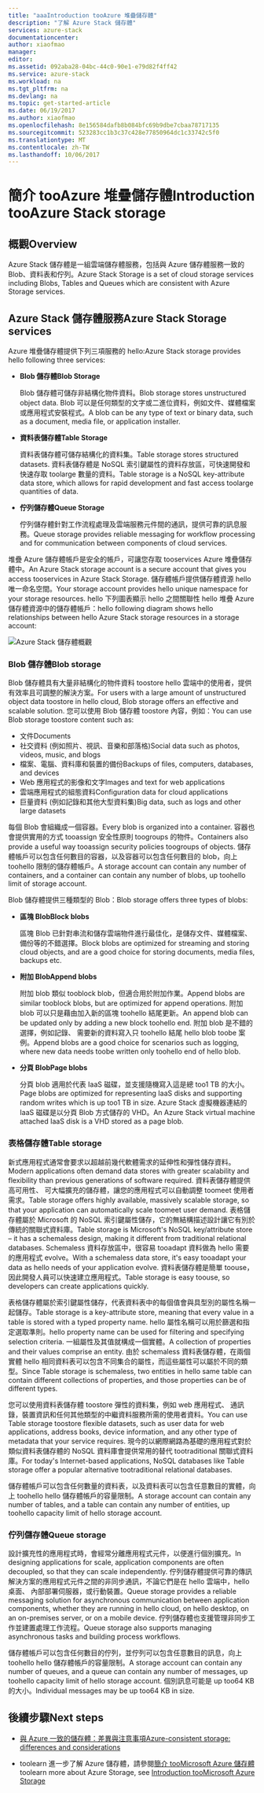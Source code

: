 ```yaml
---
title: "aaaIntroduction tooAzure 堆疊儲存體"
description: "了解 Azure Stack 儲存體"
services: azure-stack
documentationcenter: 
author: xiaofmao
manager: 
editor: 
ms.assetid: 092aba28-04bc-44c0-90e1-e79d82f4ff42
ms.service: azure-stack
ms.workload: na
ms.tgt_pltfrm: na
ms.devlang: na
ms.topic: get-started-article
ms.date: 06/19/2017
ms.author: xiaofmao
ms.openlocfilehash: 8e156584dafb8b084bfc69b9dbe7cbaa78717135
ms.sourcegitcommit: 523283cc1b3c37c428e77850964dc1c33742c5f0
ms.translationtype: MT
ms.contentlocale: zh-TW
ms.lasthandoff: 10/06/2017
---
```

# <a name="introduction-tooazure-stack-storage"></a><span data-ttu-id="53faa-103">簡介 tooAzure 堆疊儲存體</span><span class="sxs-lookup"><span data-stu-id="53faa-103">Introduction tooAzure Stack storage</span></span>

## <a name="overview"></a><span data-ttu-id="53faa-104">概觀</span><span class="sxs-lookup"><span data-stu-id="53faa-104">Overview</span></span>
<span data-ttu-id="53faa-105">Azure Stack 儲存體是一組雲端儲存體服務，包括與 Azure 儲存體服務一致的 Blob、資料表和佇列。</span><span class="sxs-lookup"><span data-stu-id="53faa-105">Azure Stack Storage is a set of cloud storage services including Blobs, Tables and Queues which are consistent with Azure Storage services.</span></span>

## <a name="azure-stack-storage-services"></a><span data-ttu-id="53faa-106">Azure Stack 儲存體服務</span><span class="sxs-lookup"><span data-stu-id="53faa-106">Azure Stack Storage services</span></span>
<span data-ttu-id="53faa-107">Azure 堆疊儲存體提供下列三項服務的 hello:</span><span class="sxs-lookup"><span data-stu-id="53faa-107">Azure Stack storage provides hello following three services:</span></span>

* <span data-ttu-id="53faa-108">**Blob 儲存體**</span><span class="sxs-lookup"><span data-stu-id="53faa-108">**Blob Storage**</span></span> 

    <span data-ttu-id="53faa-109">Blob 儲存體可儲存非結構化物件資料。</span><span class="sxs-lookup"><span data-stu-id="53faa-109">Blob storage stores unstructured object data.</span></span> <span data-ttu-id="53faa-110">Blob 可以是任何類型的文字或二進位資料，例如文件、媒體檔案或應用程式安裝程式。</span><span class="sxs-lookup"><span data-stu-id="53faa-110">A blob can be any type of text or binary data, such as a document, media file, or application installer.</span></span>
* <span data-ttu-id="53faa-111">**資料表儲存體**</span><span class="sxs-lookup"><span data-stu-id="53faa-111">**Table Storage**</span></span> 

    <span data-ttu-id="53faa-112">資料表儲存體可儲存結構化的資料集。</span><span class="sxs-lookup"><span data-stu-id="53faa-112">Table storage stores structured datasets.</span></span> <span data-ttu-id="53faa-113">資料表儲存體是 NoSQL 索引鍵屬性的資料存放區，可快速開發和快速存取 toolarge 數量的資料。</span><span class="sxs-lookup"><span data-stu-id="53faa-113">Table storage is a NoSQL key-attribute data store, which allows for rapid development and fast access toolarge quantities of data.</span></span>
* <span data-ttu-id="53faa-114">**佇列儲存體**</span><span class="sxs-lookup"><span data-stu-id="53faa-114">**Queue Storage**</span></span> 

    <span data-ttu-id="53faa-115">佇列儲存體針對工作流程處理及雲端服務元件間的通訊，提供可靠的訊息服務。</span><span class="sxs-lookup"><span data-stu-id="53faa-115">Queue storage provides reliable messaging for workflow processing and for communication between components of cloud services.</span></span>

<span data-ttu-id="53faa-116">堆疊 Azure 儲存體帳戶是安全的帳戶，可讓您存取 tooservices Azure 堆疊儲存體中。</span><span class="sxs-lookup"><span data-stu-id="53faa-116">An Azure Stack storage account is a secure account that gives you access tooservices in Azure Stack Storage.</span></span> <span data-ttu-id="53faa-117">儲存體帳戶提供儲存體資源 hello 唯一命名空間。</span><span class="sxs-lookup"><span data-stu-id="53faa-117">Your storage account provides hello unique namespace for your storage resources.</span></span> <span data-ttu-id="53faa-118">hello 下列圖表顯示 hello 之間關聯性 hello 堆疊 Azure 儲存體資源中的儲存體帳戶：</span><span class="sxs-lookup"><span data-stu-id="53faa-118">hello following diagram shows hello relationships between hello Azure Stack storage resources in a storage account:</span></span>

![Azure Stack 儲存體概觀](media/azure-stack-storage-overview/AzureStackStorageOverview.png)


### <a name="blob-storage"></a><span data-ttu-id="53faa-120">Blob 儲存體</span><span class="sxs-lookup"><span data-stu-id="53faa-120">Blob storage</span></span>

<span data-ttu-id="53faa-121">Blob 儲存體具有大量非結構化的物件資料 toostore hello 雲端中的使用者，提供有效率且可調整的解決方案。</span><span class="sxs-lookup"><span data-stu-id="53faa-121">For users with a large amount of unstructured object data toostore in hello cloud, Blob storage offers an effective and scalable solution.</span></span> <span data-ttu-id="53faa-122">您可以使用 Blob 儲存體 toostore 內容，例如：</span><span class="sxs-lookup"><span data-stu-id="53faa-122">You can use Blob storage toostore content such as:</span></span>

* <span data-ttu-id="53faa-123">文件</span><span class="sxs-lookup"><span data-stu-id="53faa-123">Documents</span></span>
* <span data-ttu-id="53faa-124">社交資料 (例如照片、視訊、音樂和部落格)</span><span class="sxs-lookup"><span data-stu-id="53faa-124">Social data such as photos, videos, music, and blogs</span></span>
* <span data-ttu-id="53faa-125">檔案、電腦、資料庫和裝置的備份</span><span class="sxs-lookup"><span data-stu-id="53faa-125">Backups of files, computers, databases, and devices</span></span>
* <span data-ttu-id="53faa-126">Web 應用程式的影像和文字</span><span class="sxs-lookup"><span data-stu-id="53faa-126">Images and text for web applications</span></span>
* <span data-ttu-id="53faa-127">雲端應用程式的組態資料</span><span class="sxs-lookup"><span data-stu-id="53faa-127">Configuration data for cloud applications</span></span>
* <span data-ttu-id="53faa-128">巨量資料 (例如記錄和其他大型資料集)</span><span class="sxs-lookup"><span data-stu-id="53faa-128">Big data, such as logs and other large datasets</span></span>

<span data-ttu-id="53faa-129">每個 Blob 會組織成一個容器。</span><span class="sxs-lookup"><span data-stu-id="53faa-129">Every blob is organized into a container.</span></span> <span data-ttu-id="53faa-130">容器也會提供實用的方式 tooassign 安全性原則 toogroups 的物件。</span><span class="sxs-lookup"><span data-stu-id="53faa-130">Containers also provide a useful way tooassign security policies toogroups of objects.</span></span> <span data-ttu-id="53faa-131">儲存體帳戶可以包含任何數目的容器，以及容器可以包含任何數目的 blob，向上 toohello 限制的儲存體帳戶。</span><span class="sxs-lookup"><span data-stu-id="53faa-131">A storage account can contain any number of containers, and a container can contain any number of blobs, up toohello limit of storage account.</span></span>

<span data-ttu-id="53faa-132">Blob 儲存體提供三種類型的 Blob：</span><span class="sxs-lookup"><span data-stu-id="53faa-132">Blob storage offers three types of blobs:</span></span> 
* <span data-ttu-id="53faa-133">**區塊 Blob**</span><span class="sxs-lookup"><span data-stu-id="53faa-133">**Block blobs**</span></span> 

    <span data-ttu-id="53faa-134">區塊 Blob 已針對串流和儲存雲端物件進行最佳化，是儲存文件、媒體檔案、備份等的不錯選擇。</span><span class="sxs-lookup"><span data-stu-id="53faa-134">Block blobs are optimized for streaming and storing cloud objects, and are a good choice for storing documents, media files, backups etc.</span></span>
* <span data-ttu-id="53faa-135">**附加 Blob**</span><span class="sxs-lookup"><span data-stu-id="53faa-135">**Append blobs**</span></span> 

    <span data-ttu-id="53faa-136">附加 blob 類似 tooblock blob，但適合用於附加作業。</span><span class="sxs-lookup"><span data-stu-id="53faa-136">Append blobs are similar tooblock blobs, but are optimized for append operations.</span></span> <span data-ttu-id="53faa-137">附加 blob 可以只是藉由加入新的區塊 toohello 結尾更新。</span><span class="sxs-lookup"><span data-stu-id="53faa-137">An append blob can be updated only by adding a new block toohello end.</span></span> <span data-ttu-id="53faa-138">附加 blob 是不錯的選擇，例如記錄、 需要新的資料寫入只 toohello 結尾 hello blob toobe 案例。</span><span class="sxs-lookup"><span data-stu-id="53faa-138">Append blobs are a good choice for scenarios such as logging, where new data needs toobe written only toohello end of hello blob.</span></span>
* <span data-ttu-id="53faa-139">**分頁 Blob**</span><span class="sxs-lookup"><span data-stu-id="53faa-139">**Page blobs**</span></span> 

    <span data-ttu-id="53faa-140">分頁 blob 適用於代表 IaaS 磁碟，並支援隨機寫入這是總 too1 TB 的大小。</span><span class="sxs-lookup"><span data-stu-id="53faa-140">Page blobs are optimized for representing IaaS disks and supporting random writes which is up too1 TB in size.</span></span> <span data-ttu-id="53faa-141">Azure Stack 虛擬機器連結的 IaaS 磁碟是以分頁 Blob 方式儲存的 VHD。</span><span class="sxs-lookup"><span data-stu-id="53faa-141">An Azure Stack virtual machine attached IaaS disk is a VHD stored as a page blob.</span></span>


### <a name="table-storage"></a><span data-ttu-id="53faa-142">表格儲存體</span><span class="sxs-lookup"><span data-stu-id="53faa-142">Table storage</span></span>
<span data-ttu-id="53faa-143">新式應用程式通常會要求以超越前幾代軟體需求的延伸性和彈性儲存資料。</span><span class="sxs-lookup"><span data-stu-id="53faa-143">Modern applications often demand data stores with greater scalability and flexibility than previous generations of software required.</span></span> <span data-ttu-id="53faa-144">資料表儲存體提供高可用性、 可大幅擴充的儲存體，讓您的應用程式可以自動調整 toomeet 使用者需求。</span><span class="sxs-lookup"><span data-stu-id="53faa-144">Table storage offers highly available, massively scalable storage, so that your application can automatically scale toomeet user demand.</span></span> <span data-ttu-id="53faa-145">表格儲存體屬於 Microsoft 的 NoSQL 索引鍵屬性儲存，它的無結構描述設計讓它有別於傳統的關聯式資料庫。</span><span class="sxs-lookup"><span data-stu-id="53faa-145">Table storage is Microsoft's NoSQL key/attribute store – it has a schemaless design, making it different from traditional relational databases.</span></span> <span data-ttu-id="53faa-146">Schemaless 資料存放區中，很容易 tooadapt 資料做為 hello 需要的應用程式 evolve。</span><span class="sxs-lookup"><span data-stu-id="53faa-146">With a schemaless data store, it's easy tooadapt your data as hello needs of your application evolve.</span></span> <span data-ttu-id="53faa-147">資料表儲存體是簡單 toouse，因此開發人員可以快速建立應用程式。</span><span class="sxs-lookup"><span data-stu-id="53faa-147">Table storage is easy toouse, so developers can create applications quickly.</span></span>

<span data-ttu-id="53faa-148">表格儲存體屬於索引鍵屬性儲存，代表資料表中的每個值會與具型別的屬性名稱一起儲存。</span><span class="sxs-lookup"><span data-stu-id="53faa-148">Table storage is a key-attribute store, meaning that every value in a table is stored with a typed property name.</span></span> <span data-ttu-id="53faa-149">hello 屬性名稱可以用於篩選和指定選取準則。</span><span class="sxs-lookup"><span data-stu-id="53faa-149">hello property name can be used for filtering and specifying selection criteria.</span></span> <span data-ttu-id="53faa-150">一組屬性及其值就構成一個實體。</span><span class="sxs-lookup"><span data-stu-id="53faa-150">A collection of properties and their values comprise an entity.</span></span> <span data-ttu-id="53faa-151">由於 schemaless 資料表儲存體，在兩個實體 hello 相同資料表可以包含不同集合的屬性，而這些屬性可以屬於不同的類型。</span><span class="sxs-lookup"><span data-stu-id="53faa-151">Since Table storage is schemaless, two entities in hello same table can contain different collections of properties, and those properties can be of different types.</span></span>

<span data-ttu-id="53faa-152">您可以使用資料表儲存體 toostore 彈性的資料集，例如 web 應用程式、 通訊錄，裝置資訊和任何其他類型的中繼資料服務所需的使用者資料。</span><span class="sxs-lookup"><span data-stu-id="53faa-152">You can use Table storage toostore flexible datasets, such as user data for web applications, address books, device information, and any other type of metadata that your service requires.</span></span> <span data-ttu-id="53faa-153">現今的以網際網路為基礎的應用程式對於類似資料表儲存體的 NoSQL 資料庫會提供常用的替代 tootraditional 關聯式資料庫。</span><span class="sxs-lookup"><span data-stu-id="53faa-153">For today's Internet-based applications, NoSQL databases like Table storage offer a popular alternative tootraditional relational databases.</span></span>

<span data-ttu-id="53faa-154">儲存體帳戶可以包含任何數量的資料表，以及資料表可以包含任意數目的實體，向上 toohello hello 儲存體帳戶的容量限制。</span><span class="sxs-lookup"><span data-stu-id="53faa-154">A storage account can contain any number of tables, and a table can contain any number of entities, up toohello capacity limit of hello storage account.</span></span>

### <a name="queue-storage"></a><span data-ttu-id="53faa-155">佇列儲存體</span><span class="sxs-lookup"><span data-stu-id="53faa-155">Queue storage</span></span>
<span data-ttu-id="53faa-156">設計擴充性的應用程式時，會經常分離應用程式元件，以便進行個別擴充。</span><span class="sxs-lookup"><span data-stu-id="53faa-156">In designing applications for scale, application components are often decoupled, so that they can scale independently.</span></span> <span data-ttu-id="53faa-157">佇列儲存體提供可靠的傳訊解決方案的應用程式元件之間的非同步通訊，不論它們是在 hello 雲端中，hello 桌面、 內部部署伺服器，或行動裝置。</span><span class="sxs-lookup"><span data-stu-id="53faa-157">Queue storage provides a reliable messaging solution for asynchronous communication between application components, whether they are running in hello cloud, on hello desktop, on an on-premises server, or on a mobile device.</span></span> <span data-ttu-id="53faa-158">佇列儲存體也支援管理非同步工作並建置處理工作流程。</span><span class="sxs-lookup"><span data-stu-id="53faa-158">Queue storage also supports managing asynchronous tasks and building process workflows.</span></span>

<span data-ttu-id="53faa-159">儲存體帳戶可以包含任何數目的佇列，並佇列可以包含任意數目的訊息，向上 toohello hello 儲存體帳戶的容量限制。</span><span class="sxs-lookup"><span data-stu-id="53faa-159">A storage account can contain any number of queues, and a queue can contain any number of messages, up toohello capacity limit of hello storage account.</span></span> <span data-ttu-id="53faa-160">個別訊息可能是 up too64 KB 的大小。</span><span class="sxs-lookup"><span data-stu-id="53faa-160">Individual messages may be up too64 KB in size.</span></span>

## <a name="next-steps"></a><span data-ttu-id="53faa-161">後續步驟</span><span class="sxs-lookup"><span data-stu-id="53faa-161">Next steps</span></span>
* [<span data-ttu-id="53faa-162">與 Azure 一致的儲存體：差異與注意事項</span><span class="sxs-lookup"><span data-stu-id="53faa-162">Azure-consistent storage: differences and considerations</span></span>](azure-stack-acs-differences.md)

* <span data-ttu-id="53faa-163">toolearn 進一步了解 Azure 儲存體，請參閱[簡介 tooMicrosoft Azure 儲存體](../storage/common/storage-introduction.md)</span><span class="sxs-lookup"><span data-stu-id="53faa-163">toolearn more about Azure Storage, see [Introduction tooMicrosoft Azure Storage](../storage/common/storage-introduction.md)</span></span>

